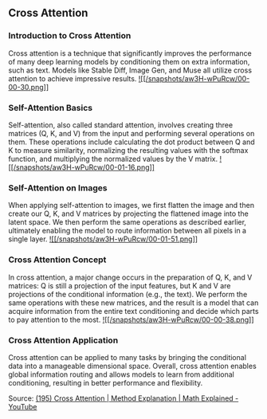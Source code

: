 ## Cross Attention
### Introduction to Cross Attention
Cross attention is a technique that significantly improves the performance of many deep learning models by conditioning them on extra information, such as text. Models like Stable Diff, Image Gen, and Muse all utilize cross attention to achieve impressive results. [![[/snapshots/aw3H-wPuRcw/00-00-30.png]]](<https://youtu.be/aw3H-wPuRcw?t=28s>)

### Self-Attention Basics
Self-attention, also called standard attention, involves creating three matrices (Q, K, and V) from the input and performing several operations on them. These operations include calculating the dot product between Q and K to measure similarity, normalizing the resulting values with the softmax function, and multiplying the normalized values by the V matrix. [![[/snapshots/aw3H-wPuRcw/00-01-16.png]]](<https://youtu.be/aw3H-wPuRcw?t=74s>)

### Self-Attention on Images
When applying self-attention to images, we first flatten the image and then create our Q, K, and V matrices by projecting the flattened image into the latent space. We then perform the same operations as described earlier, ultimately enabling the model to route information between all pixels in a single layer. [![[/snapshots/aw3H-wPuRcw/00-01-51.png]]](<https://youtu.be/aw3H-wPuRcw?t=109s>)

### Cross Attention Concept
In cross attention, a major change occurs in the preparation of Q, K, and V matrices: Q is still a projection of the input features, but K and V are projections of the conditional information (e.g., the text). We perform the same operations with these new matrices, and the result is a model that can acquire information from the entire text conditioning and decide which parts to pay attention to the most. [![[/snapshots/aw3H-wPuRcw/00-00-38.png]]](<https://youtu.be/aw3H-wPuRcw?t=36s>)

### Cross Attention Application
Cross attention can be applied to many tasks by bringing the conditional data into a manageable dimensional space. Overall, cross attention enables global information routing and allows models to learn from additional conditioning, resulting in better performance and flexibility. 

Source: [(195) Cross Attention | Method Explanation | Math Explained - YouTube](https://www.youtube.com/watch?v=aw3H-wPuRcw)
